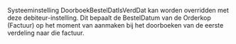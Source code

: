 Systeeminstelling DoorboekBestelDatIsVerdDat kan worden overridden met deze debiteur-instelling. Dit bepaalt de BestelDatum van de Orderkop (Factuur) op het moment van aanmaken bij het doorboeken van de eerste verdeling naar die factuur.